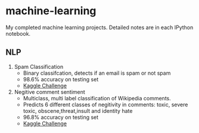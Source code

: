 # machine-learning
My completed machine learning projects. Detailed notes are in each IPython notebook.

## NLP
1. Spam Classification
    * Binary classifcation, detects if an email is spam or not spam
    * 98.6% accuracy on testing set
    * [Kaggle Challenge](https://inclass.kaggle.com/c/adcg-ss14-challenge-02-spam-mails-detection)
2. Negitive comment sentiment
    * Multiclass, multi label classification of Wikipedia comments.
    * Predicts 6 different classes of negitivity in comments: toxic, severe toxic, obscene,threat,insult and identity hate
    * 96.8% accuracy on testing set
    * [Kaggle Challenge](https://www.kaggle.com/c/jigsaw-toxic-comment-classification-challenge/data)
